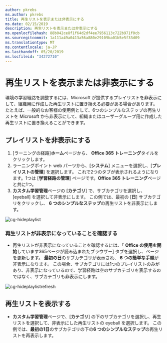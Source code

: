 ```yaml
---
author: pkrebs
ms.author: pkrebs
title: 再生リストを表示または非表示にする
ms.date: 02/15/2019
description: 再生リストを表示または非表示にする
ms.openlocfilehash: 88b042ce8f1f64d2df4ee7956113c722b971f0cb
ms.sourcegitcommit: 1a111a49a0413a56a880e29109ba01b5e5f33d09
ms.translationtype: MT
ms.contentlocale: ja-JP
ms.lasthandoff: 05/20/2019
ms.locfileid: "34272710"
---
```

# <a name="hide-and-show-playlists"></a>再生リストを表示または非表示にする

環境の学習経路を調整するには、Microsoft が提供するプレイリストを非表示にして、組織用に作成した再生リストに置き換える必要がある場合があります。 たとえば、一般的なお客様の使用例として、6つのシンプルなステップの再生リストを Microsoft から非表示にして、組織またはユーザーグループ用に作成した再生リストに置き換えることができます。 

## <a name="hide-a-playlist"></a>プレイリストを非表示にする

1. [ラーニングの経路]**ホーム**ページから、 **Office 365 トレーニング**タイルをクリックします。
2. ラーニングポイント web パーツから、[**システム**] メニューを選択し、[**プレイリストの管理**] を選択します。 これで2つのタブが表示されるようになります。1つは [**学習経路の管理**] ページです。**Office 365 トレーニング**ページと共に1つ。 
3. **カスタム学習管理**ページの [**カテゴリ**] で、サブカテゴリを選択し、[eyeball] を選択して非表示にします。 この例では、最初の [**日**] サブカテゴリをクリックし、 **6 つのシンプルなステップ**の再生リストを非表示にします。  

![cg-hideplaylist](media/cg-hideplaylist.png)

### <a name="verify-the-playlist-is-hidden"></a>再生リストが非表示になっていることを確認する
- 再生リストが非表示になっていることを確認するには、「 **Office の使用を開始**しています365ページが読み込まれたブラウザー] タブを選択し、ページを更新します。 **最初の日**のサブカテゴリが表示され、 **6 つの簡単な手順**が非表示になります。 この場合、サブカテゴリには1つのプレイリストのみがあり、非表示になっているので、学習経路は空のサブカテゴリを表示するのではなく、サブカテゴリも非表示にします。 

![cg-hideplaylistrefresh](media/cg-hideplaylistrefresh.png)

## <a name="unhide-a-playlist"></a>再生リストを表示する

- **カスタム学習管理**ページで、[**カテゴリ**] の下のサブカテゴリを選択し、再生リストを選択して、非表示にした再生リストの eyeball を選択します。 この例では、**最初の1日**のサブカテゴリの下の**6 つのシンプルなステップ**の再生リストを再表示します。  

